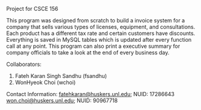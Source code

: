 Project for CSCE 156

This program was designed from scratch to build a invoice system for a company that sells various types of licenses, equipment, and consultations. Each product has a different tax rate and certain customers have discounts. Everything is saved in MySQL tables which is updated after every function call at any point. This program can also print a executive summary for company officials to take a look at the end of every business day.

Collaborators:
1) Fateh Karan Singh Sandhu (fsandhu)
2) WonHyeok Choi (wchoi)

Contact Information:
fatehkaran@huskers.unl.edu; NUID: 17286643
won.choi@huskers.unl.edu; NUID: 90967718
